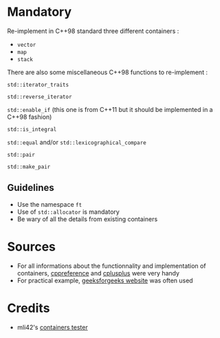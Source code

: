 # Mandatory

Re-implement in C++98 standard three different containers :

- ``vector``
- ``map``
- ``stack``


There are also some miscellaneous C++98 functions to re-implement :

``std::iterator_traits``

``std::reverse_iterator``

``std::enable_if`` (this one is from C++11 but it should be implemented in a C++98 fashion)

``std::is_integral``

``std::equal`` and/or ``std::lexicographical_compare``

``std::pair``

``std::make_pair``

## Guidelines

- Use the namespace ``ft``
- Use of ``std::allocator`` is mandatory
- Be wary of all the details from existing containers

# Sources

- For all informations about the functionnality and implementation of containers, [cppreference](https://en.cppreference.com/w/) and [cplusplus](https://cplusplus.com/) were very handy
- For practical example, [geeksforgeeks website](https://www.geeksforgeeks.org) was often used

# Credits

- mli42's [containers tester](https://github.com/mli42/containers_test)
